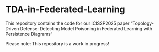 # TDA-in-Federated-Learning

This repository contains the code for our ICISSP2025 paper “Topology-Driven Defense: Detecting Model Poisoning in Federated
Learning with Persistence Diagrams“ 

Please note: This repository is a work in progress!
